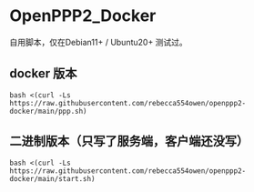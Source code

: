 # OpenPPP2_Docker
自用脚本，仅在Debian11+ / Ubuntu20+ 测试过。
## docker 版本
```
bash <(curl -Ls https://raw.githubusercontent.com/rebecca554owen/openppp2-docker/main/ppp.sh)
```
## 二进制版本（只写了服务端，客户端还没写）
```
bash <(curl -Ls https://raw.githubusercontent.com/rebecca554owen/openppp2-docker/main/start.sh)
```
